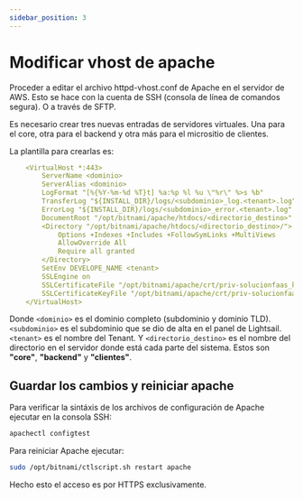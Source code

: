 ```yaml
---
sidebar_position: 3
---
```


# Modificar vhost de apache

Proceder a editar el archivo httpd-vhost.conf de Apache en el servidor de AWS. Esto se hace con la cuenta de SSH (consola de línea de comandos segura). O a través de SFTP.

Es necesario crear tres nuevas entradas de servidores virtuales. Una para el core, otra para el backend y otra más para el micrositio de clientes.

La plantilla para crearlas es:

```yaml
    <VirtualHost *:443>
        ServerName <dominio>
        ServerAlias <dominio>
        LogFormat "[%{%Y-%m-%d %T}t] %a:%p %l %u \"%r\" %>s %b"
        TransferLog "${INSTALL_DIR}/logs/<subdominio>_log.<tenant>.log"
        ErrorLog "${INSTALL_DIR}/logs/<subdominio>_error.<tenant>.log"
        DocumentRoot "/opt/bitnami/apache/htdocs/<directorio_destino>"
        <Directory "/opt/bitnami/apache/htdocs/<directorio_destino>/">
            Options +Indexes +Includes +FollowSymLinks +MultiViews
            AllowOverride All
            Require all granted
        </Directory>
        SetEnv DEVELOPE_NAME <tenant>
        SSLEngine on
        SSLCertificateFile "/opt/bitnami/apache/crt/priv-solucionfaas_key.crt"
        SSLCertificateKeyFile "/opt/bitnami/apache/crt/priv-solucionfaas_key.key"
    </VirtualHost>
```

Donde `<dominio>` es el dominio completo (subdominio y dominio TLD). `<subdominio>` es el subdominio que se dio de alta en el panel de Lightsail. `<tenant>` es el nombre del Tenant. Y `<directorio_destino>` es el nombre del directorio en el servidor donde está cada parte del sistema. Estos son **"core"**, **"backend"** y **"clientes"**.

## Guardar los cambios y reiniciar apache

Para verificar la sintáxis de los archivos de configuración de Apache ejecutar en la consola SSH:
```bash
apachectl configtest
```

Para reiniciar Apache ejecutar:
```bash
sudo /opt/bitnami/ctlscript.sh restart apache
```

Hecho esto el acceso es por HTTPS exclusivamente.